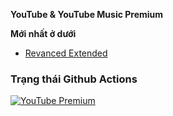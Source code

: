 **YouTube & YouTube Music Premium**

**Mới nhất ở dưới**
  - [Revanced Extended](https://github.com/inotia00/revanced-patches/releases/latest)

### Trạng thái Github Actions

[![YouTube Premium](https://github.com/comico123/Unlock_YouTubePremium/actions/workflows/patch.yml/badge.svg)](https://github.com/comico123/Unlock_YouTubePremium/actions/workflows/patch.yml)
